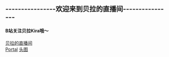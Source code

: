<h2>----------------欢迎来到贝拉的直播间----------------</h2>
<h4>B站关注贝拉Kira哦～</h4>
<a href="https://live.bilibili.com/22632424?broadcast_type=0&is_room_feed=1&spm_id_from=333.999.0.0">贝拉的直播间</a>
<br>
<a href="AnotherMarkdown.md">Portal</a>
<a href="https://pics5.baidu.com/feed/a1ec08fa513d2697a021e04fbf20c0f24216d81c.png?token=0d0b61f621519f14ec322bf358dbcda3">头图</a>
